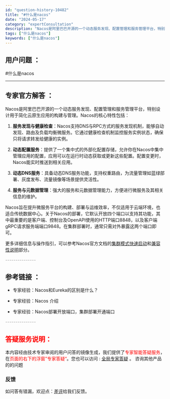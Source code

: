 ```yaml
---
id: "question-history-10482"
title: "#什么是nacos"
date: "2024-05-17"
category: "expertConsultation"
description: "Nacos是阿里巴巴开源的一个动态服务发现、配置管理和服务管理平台，特别设计用于简化云原生应用的构建与管理。Nacos的核心特性包括：1. **服务发现与健康检查**：Nacos支持DNS与RPC方式的服务发现机制，能够自动发现、路由及负载均衡微服务。它通过健康检查机制监控服务实例状态，确保只将请求"
tags: ["什么是nacos"]
keywords: ["什么是nacos"]
---
```


## 用户问题 ： 
 #什么是nacos  

---------------
## 专家官方解答 ：

Nacos是阿里巴巴开源的一个动态服务发现、配置管理和服务管理平台，特别设计用于简化云原生应用的构建与管理。Nacos的核心特性包括：

1. **服务发现与健康检查**：Nacos支持DNS与RPC方式的服务发现机制，能够自动发现、路由及负载均衡微服务。它通过健康检查机制监控服务实例状态，确保只将请求转发给健康的实例。

2. **动态配置服务**：提供了一个集中式的外部化配置存储，允许你在Nacos中集中管理应用的配置，应用可以在运行时动态获取或更新这些配置。配置变更时，Nacos能实时推送到相关应用。

3. **动态DNS服务**：具备动态DNS服务功能，支持权重路由，为流量管理如蓝绿部署、灰度发布、流量镜像等场景提供灵活性。

4. **服务与元数据管理**：强大的服务和元数据管理能力，方便进行微服务及其相关信息的维护。

Nacos旨在提升微服务平台的构建、部署与运维效率，不仅适用于云端环境，也适合传统数据中心。关于Nacos的部署，它默认开放四个端口以支持其功能，其中最重要的是客户端、控制台及OpenAPI使用的HTTP端口8848，以及客户端gRPC请求服务端端口9848。在集群部署时，通常只需对外暴露这两个端口即可。

更多详细信息与操作指引，可以参考Nacos官方文档的[集群模式快速启动](https://nacos.io/docs/latest/guide/admin/cluster-mode-quick-start/)和[兼容性说明](https://nacos.io/docs/latest/upgrading/200-compatibility/)部分。


<font color="#949494">---------------</font> 


## 参考链接 ：

* 专家经验：Nacos和Eureka的区别是什么？ 
 
 * 专家经验：Nacos 介绍 
 
 * 专家经验：Nacos部署开放端口，集群部署开通端口 


 <font color="#949494">---------------</font> 
 


## <font color="#FF0000">答疑服务说明：</font> 

本内容经由技术专家审阅的用户问答的镜像生成，我们提供了<font color="#FF0000">专家智能答疑服务</font>，在<font color="#FF0000">页面的右下的浮窗”专家答疑“</font>。您也可以访问 : [全局专家答疑](https://answer.opensource.alibaba.com/docs/intro) 。 咨询其他产品的的问题

### 反馈
如问答有错漏，欢迎点：[差评](https://ai.nacos.io/user/feedbackByEnhancerGradePOJOID?enhancerGradePOJOId=13679)给我们反馈。
